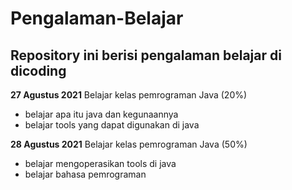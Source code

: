 Pengalaman-Belajar
==
Repository ini berisi pengalaman belajar di dicoding
--

**27 Agustus 2021**
  Belajar kelas pemrograman Java  (20%)
* belajar apa itu java dan kegunaannya
* belajar tools yang dapat digunakan di java

**28 Agustus 2021**
  Belajar kelas pemrograman Java  (50%)
* belajar mengoperasikan tools di java
* belajar bahasa pemrograman


